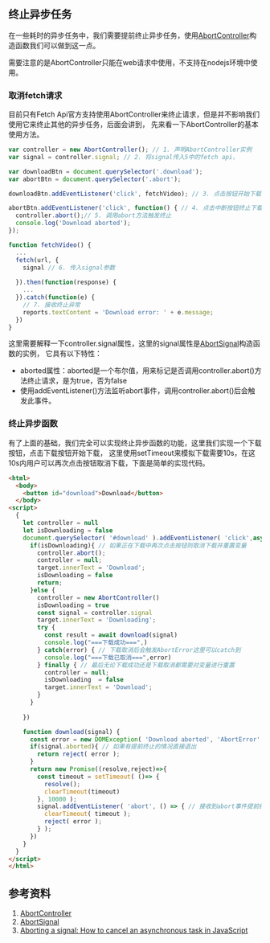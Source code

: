 ## 终止异步任务
在一些耗时的异步任务中，我们需要提前终止异步任务，使用[AbortController](https://developer.mozilla.org/en-US/docs/Web/API/AbortController)构造函数我们可以做到这一点。

需要注意的是AbortController只能在web请求中使用，不支持在nodejs环境中使用。

### 取消fetch请求

目前只有Fetch Api官方支持使用AbortController来终止请求，但是并不影响我们使用它来终止其他的异步任务，后面会讲到，
先来看一下AbortController的基本使用方法。

```js
var controller = new AbortController(); // 1. 声明AbortController实例
var signal = controller.signal; // 2. 将signal传入5中的fetch api，

var downloadBtn = document.querySelector('.download');
var abortBtn = document.querySelector('.abort');

downloadBtn.addEventListener('click', fetchVideo); // 3. 点击按钮开始下载音频

abortBtn.addEventListener('click', function() { // 4. 点击中断按钮终止下载
  controller.abort();// 5. 调用abort方法触发终止
  console.log('Download aborted');
});

function fetchVideo() {
  ...
  fetch(url, {
    signal // 6. 传入signal参数
  
  }).then(function(response) {
    ...
  }).catch(function(e) { 
    // 7. 接收终止异常
    reports.textContent = 'Download error: ' + e.message;
  })
}
```
这里需要解释一下controller.signal属性，这里的signal属性是[AbortSignal](https://developer.mozilla.org/en-US/docs/Web/API/AbortSignal)构造函数的实例，
它具有以下特性：
- aborted属性：aborted是一个布尔值，用来标记是否调用controller.abort()方法终止请求，是为true，否为false
- 使用addEventListener()方法监听abort事件，调用controller.abort()后会触发此事件。

### 终止异步函数

有了上面的基础，我们完全可以实现终止异步函数的功能，这里我们实现一个下载按钮，点击下载按钮开始下载，
这里使用setTimeout来模拟下载需要10s，在这10s内用户可以再次点击按钮取消下载，下面是简单的实现代码。

```html
<html>
  <body>
    <button id="download">Download</button>
  </body>
<script>
  {
    let controller = null
    let isDownloading = false
    document.querySelector( '#download' ).addEventListener( 'click',async ({target})=>{
      if(isDownloading){ // 如果正在下载中再次点击按钮则取消下载并重置变量
        controller.abort(); 
        controller = null;
        target.innerText = 'Download';
        isDownloading = false
        return;
      }else {
        controller = new AbortController()
        isDownloading = true
        const signal = controller.signal
        target.innerText = 'Downloading';
        try {
          const result = await download(signal) 
          console.log("===下载成功===",)
        } catch(error) { // 下载取消后会触发AbortError这里可以catch到
          console.log("===下载已取消===",error)
        } finally { // 最后无论下载成功还是下载取消都需要对变量进行重置
          controller = null;
          isDownloading  = false
          target.innerText = 'Download';
        }
      }
      
    })

    function download(signal) {
      const error = new DOMException( 'Download aborted', 'AbortError' );
      if(signal.aborted){ // 如果有提前终止的情况直接退出
        return reject( error );
      }
      return new Promise((resolve,reject)=>{
        const timeout = setTimeout( ()=> {
          resolve();
          clearTimeout(timeout)
        }, 10000 );
        signal.addEventListener( 'abort', () => { // 接收到abort事件提前结束
          clearTimeout( timeout );
          reject( error );
        } );
      })
    }
  }
</script>
</html>
```

###  

## 参考资料
1. [AbortController](https://developer.mozilla.org/en-US/docs/Web/API/AbortController)
2. [AbortSignal](https://developer.mozilla.org/en-US/docs/Web/API/AbortSignal)
3. [Aborting a signal: How to cancel an asynchronous task in JavaScript](https://dev.to/ckeditor/aborting-a-signal-how-to-cancel-an-asynchronous-task-in-javascript-2g5e)